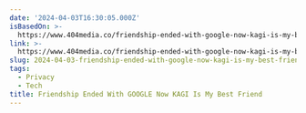 ```yaml
---
date: '2024-04-03T16:30:05.000Z'
isBasedOn: >-
  https://www.404media.co/friendship-ended-with-google-now-kagi-is-my-best-friend/
link: >-
  https://www.404media.co/friendship-ended-with-google-now-kagi-is-my-best-friend/
slug: 2024-04-03-friendship-ended-with-google-now-kagi-is-my-best-friend
tags:
  - Privacy
  - Tech
title: Friendship Ended With GOOGLE Now KAGI Is My Best Friend
---
```


